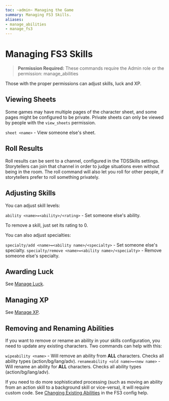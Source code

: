 ```yaml
---
toc: ~admin~ Managing the Game
summary: Managing FS3 Skills.
aliases:
- manage_abilities
- manage_fs3
---
```

# Managing FS3 Skills

> **Permission Required:** These commands require the Admin role or the permission: manage\_abilities

Those with the proper permissions can adjust skills, luck and XP.

## Viewing Sheets

Some games may have multiple pages of the character sheet, and some pages might be configured to be private.  Private sheets can only be viewed by people with the `view_sheets` permission.

`sheet <name>` - View someone else's sheet.

## Roll Results

Roll results can be sent to a channel, configured in the TDSSkills settings.  Storytellers can join that channel in order to judge situations even without being in the room.  The roll command will also let you roll for other people, if storytellers prefer to roll something privately.

## Adjusting Skills

You can adjust skill levels:

`ability <name>=<ability>/<rating>` - Set someone else's ability.

To remove a skill, just set its rating to 0.

You can also adjust specialties:

`specialty/add <name>=<ability name>/<specialty>` - Set someone else's specialty.
`specialty/remove <name>=<ability name>/<specialty>` - Remove someone else's specialty.

## Awarding Luck

See [Manage Luck](/help/manage_luck).

## Managing XP

See [Manage XP](/help/manage_xp).

## Removing and Renaming Abilities

If you want to remove or rename an ability in your skills configuration, you need to update any existing characters. Two commands can help with this:

`wipeability <name>` - Will remove an ability from **ALL** characters. Checks all ability types (action/bg/lang/adv).
`renameability <old name>=<new name>` - Will rename an ability for **ALL** characters. Checks all ability types (action/bg/lang/adv).

If you need to do more sophisticated processing (such as moving an ability from an action skill to a background skill or vice-versa), it will require custom code. See [Changing Existing Abilities](https://aresmush.com/tutorials/config/fs3skills_skills.html#changing-an-existing-ability) in the FS3 config help.
